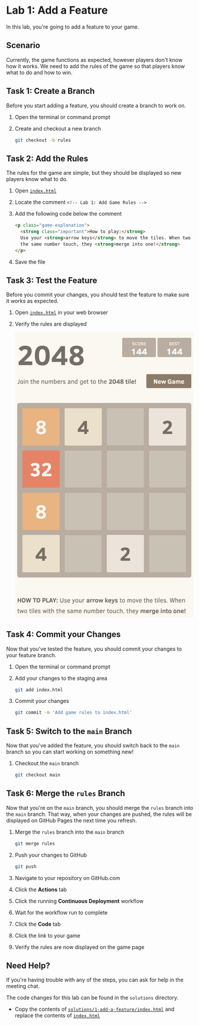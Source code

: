 # Lab 1: Add a Feature

In this lab, you're going to add a feature to your game.

## Scenario

Currently, the game functions as expected, however players don't know how it
works. We need to add the rules of the game so that players know what to do and
how to win.

## Task 1: Create a Branch

Before you start adding a feature, you should create a branch to work on.

1. Open the terminal or command prompt
1. Create and checkout a new branch

   ```bash
   git checkout -b rules
   ```

## Task 2: Add the Rules

The rules for the game are simple, but they should be displayed so new players
know what to do.

1. Open [`index.html`](../index.html)
1. Locate the comment `<!-- Lab 1: Add Game Rules -->`
1. Add the following code below the comment

   ```html
   <p class="game-explanation">
     <strong class="important">How to play:</strong>
     Use your <strong>arrow keys</strong> to move the tiles. When two tiles with
     the same number touch, they <strong>merge into one!</strong>
   </p>
   ```

1. Save the file

## Task 3: Test the Feature

Before you commit your changes, you should test the feature to make sure it
works as expected.

1. Open [`index.html`](../index.html) in your web browser
1. Verify the rules are displayed

   ![Game Rules Displayed](./img/1-game-with-rules.png)

## Task 4: Commit your Changes

Now that you've tested the feature, you should commit your changes to your
feature branch.

1. Open the terminal or command prompt
1. Add your changes to the staging area

   ```bash
   git add index.html
   ```

1. Commit your changes

   ```bash
   git commit -m 'Add game rules to index.html'
   ```

## Task 5: Switch to the `main` Branch

Now that you've added the feature, you should switch back to the `main` branch
so you can start working on something new!

1. Checkout the `main` branch

   ```bash
   git checkout main
   ```

## Task 6: Merge the `rules` Branch

Now that you're on the `main` branch, you should merge the `rules` branch into
the `main` branch. That way, when your changes are pushed, the rules will be
displayed on GitHub Pages the next time you refresh.

1. Merge the `rules` branch into the `main` branch

   ```bash
   git merge rules
   ```

1. Push your changes to GitHub

   ```bash
   git push
   ```

1. Navigate to your repository on GitHub.com
1. Click the **Actions** tab
1. Click the running **Continuous Deployment** workflow
1. Wait for the workflow run to complete
1. Click the **Code** tab
1. Click the link to your game
1. Verify the rules are now displayed on the game page

## Need Help?

If you're having trouble with any of the steps, you can ask for help in the
meeting chat.

The code changes for this lab can be found in the `solutions` directory.

- Copy the contents of
  [`solutions/1-add-a-feature/index.html`](../solutions/1-add-a-feature/index.html)
  and replace the contents of [`index.html`](../index.html)
